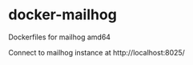 # docker-mailhog
Dockerfiles for mailhog amd64

Connect to mailhog instance at http://localhost:8025/
